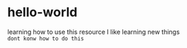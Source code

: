 # hello-world
learning how to use this resource 
I like learning new things 
<code> dont konw how to do this 

